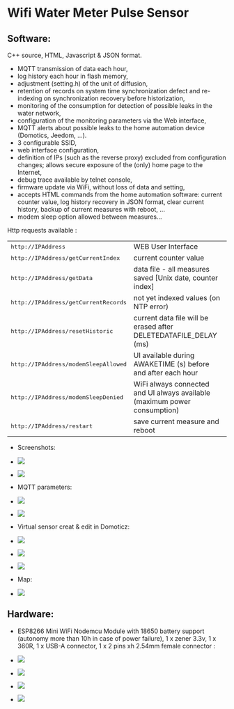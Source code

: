 Wifi Water Meter Pulse Sensor
=============================


Software:
---------

C++ source, HTML, Javascript & JSON format.

* MQTT transmission of data each hour,
* log history each hour in flash memory,
* adjustment (setting.h) of the unit of diffusion,
* retention of records on system time synchronization defect and re-indexing on synchronization recovery before historization,
* monitoring of the consumption for detection of possible leaks in the water network,
* configuration of the monitoring parameters via the Web interface,
* MQTT alerts about possible leaks to the home automation device (Domotics, Jeedom, ...).
* 3 configurable SSID,
* web interface configuration,
* definition of IPs (such as the reverse proxy) excluded from configuration changes; allows secure exposure of the (only) home page to the Internet,
* debug trace available by telnet console,
* firmware update via WiFi, without loss of data and setting,
* accepts HTML commands from the home automation software: current counter value, log history recovery in JSON format, clear current history, backup of current measures with reboot, ...
* modem sleep option allowed between measures...


Http requests available :
<table>
  <tr>
    <td><tt>http://IPAddress</tt></td>
    <td>WEB User Interface</td>
  </tr>
  <tr>
    <td><tt>http://IPAddress/getCurrentIndex</tt></td>
    <td>current counter value</td>
  </tr>
  <tr>
    <td><tt>http://IPAddress/getData</tt></td>
    <td>data file - all measures saved [Unix date, counter index]</td>
  </tr>
  <tr>
    <td><tt>http://IPAddress/getCurrentRecords</tt></td>
    <td>not yet indexed values (on NTP error)</td>
  </tr>
  <tr>
    <td><tt>http://IPAddress/resetHistoric</tt></td>
    <td>current data file will be erased after DELETEDATAFILE_DELAY (ms)</td>
  </tr>
  <tr>
    <td><tt>http://IPAddress/modemSleepAllowed</tt></td>
    <td>UI available during AWAKETIME (s) before and after each hour</td>
  </tr>
  <tr>
    <td><tt>http://IPAddress/modemSleepDenied</tt></td>
    <td>WiFi always connected and UI always available (maximum power consumption)</td>
  </tr>
  <tr>
    <td><tt>http://IPAddress/restart</tt></td>
    <td>save current measure and reboot</td>
  </tr>
</table>

* Screenshots:

* ![](doc/images/screenshot.png)

* ![](doc/images/about.jpg)

* MQTT parameters:

* ![](doc/images/mqtt1.png)

* ![](doc/images/mqtt2.png)

* Virtual sensor creat & edit in Domoticz:

* ![](doc/images/domoticz/edit.png)

* ![](doc/images/domoticz/devices.png)

* ![](doc/images/domoticz/sensors.png)

* Map:

* ![](doc/images/domoticz/map.png)


Hardware:
---------

* ESP8266 Mini WiFi Nodemcu Module with 18650 battery support (autonomy more than 10h in case of power failure), 1 x zener 3.3v, 1 x 360R, 1 x USB-A connector, 1 x 2 pins xh 2.54mm female connector :

* ![](doc/images/esp8266.jpg)

* ![](doc/images/case1.jpg)

* ![](doc/images/case2.jpg)

* ![](doc/images/case3.jpg)



